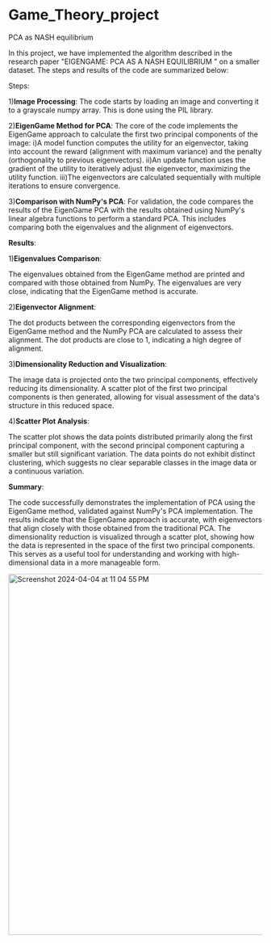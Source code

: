 # Game_Theory_project
PCA as NASH equilibrium

In this project, we have implemented the algorithm described in the research paper "EIGENGAME: PCA AS A NASH EQUILIBRIUM
" on a smaller dataset. The steps and results of the code are summarized below:

Steps:

1)**Image Processing**: The code starts by loading an image and converting it to a grayscale numpy array. This is done using the PIL library.

2)**EigenGame Method for PCA**: The core of the code implements the EigenGame approach to calculate the first two principal components of the image:
i)A model function computes the utility for an eigenvector, taking into account the reward (alignment with maximum variance) and the penalty (orthogonality to previous eigenvectors).
ii)An update function uses the gradient of the utility to iteratively adjust the eigenvector, maximizing the utility function.
iii)The eigenvectors are calculated sequentially with multiple iterations to ensure convergence.

3)**Comparison with NumPy's PCA**: For validation, the code compares the results of the EigenGame PCA with the results obtained using NumPy's linear algebra functions to perform a standard PCA. This includes comparing both the eigenvalues and the alignment of eigenvectors.

**Results**:

1)**Eigenvalues Comparison**:

The eigenvalues obtained from the EigenGame method are printed and compared with those obtained from NumPy. The eigenvalues are very close, indicating that the EigenGame method is accurate.

2)**Eigenvector Alignment**:

The dot products between the corresponding eigenvectors from the EigenGame method and the NumPy PCA are calculated to assess their alignment. The dot products are close to 1, indicating a high degree of alignment.

3)**Dimensionality Reduction and Visualization**:

The image data is projected onto the two principal components, effectively reducing its dimensionality.
A scatter plot of the first two principal components is then generated, allowing for visual assessment of the data's structure in this reduced space.

4)**Scatter Plot Analysis**:

The scatter plot shows the data points distributed primarily along the first principal component, with the second principal component capturing a smaller but still significant variation.
The data points do not exhibit distinct clustering, which suggests no clear separable classes in the image data or a continuous variation.

**Summary**:

The code successfully demonstrates the implementation of PCA using the EigenGame method, validated against NumPy's PCA implementation. The results indicate that the EigenGame approach is accurate, with eigenvectors that align closely with those obtained from the traditional PCA. The dimensionality reduction is visualized through a scatter plot, showing how the data is represented in the space of the first two principal components. This serves as a useful tool for understanding and working with high-dimensional data in a more manageable form.

<img width="715" alt="Screenshot 2024-04-04 at 11 04 55 PM" src="https://github.com/benjamin90s/Game_Theory_project/assets/101950357/748c50a3-e249-490b-996c-51a1df5d30bf">
